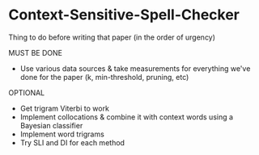# Context-Sensitive-Spell-Checker

Thing to do before writing that paper (in the order of urgency)

MUST BE DONE
- Use various data sources & take measurements for everything we've done for the paper (k, min-threshold, pruning, etc)

OPTIONAL
- Get trigram Viterbi to work
- Implement collocations & combine it with context words using a Bayesian
  classifier
- Implement word trigrams
- Try SLI and DI for each method

